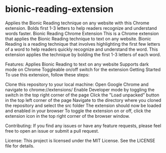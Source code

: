 # bionic-reading-extension
Applies the Bionic Reading technique on any website with this Chrome extension. Bolds first 1-3 letters to help readers recognize and understand words faster.
Bionic Reading Chrome Extension
This is a Chrome extension that applies the Bionic Reading technique to text on any website. Bionic Reading is a reading technique that involves highlighting the first few letters of a word to help readers quickly recognize and understand the word. This extension applies the technique by bolding the first 1-3 letters of each word.

Features:
Applies Bionic Reading to text on any website
Supports dark mode on Chrome
Toggleable on/off switch for the extension
Getting Started
To use this extension, follow these steps:

Clone this repository to your local machine:
Open Google Chrome and navigate to chrome://extensions/
Enable Developer mode by toggling the switch in the top right corner of the page
Click the "Load unpacked" button in the top left corner of the page
Navigate to the directory where you cloned the repository and select the src folder
The extension should now be loaded and enabled in your browser
To toggle the extension on or off, click the extension icon in the top right corner of the browser window.

Contributing:
If you find any issues or have any feature requests, please feel free to open an issue or submit a pull request.

License:
This project is licensed under the MIT License. See the LICENSE file for details.
